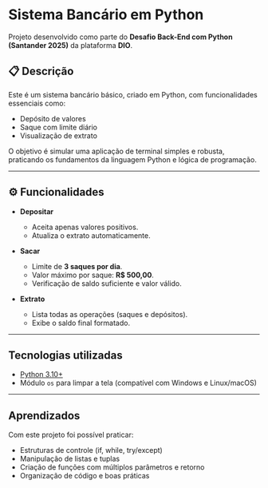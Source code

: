 #  Sistema Bancário em Python

Projeto desenvolvido como parte do **Desafio Back-End com Python (Santander 2025)** da plataforma **DIO**.

## 📋 Descrição

Este é um sistema bancário básico, criado em Python, com funcionalidades essenciais como:

- Depósito de valores
- Saque com limite diário
- Visualização de extrato

O objetivo é simular uma aplicação de terminal simples e robusta, praticando os fundamentos da linguagem Python e lógica de programação.

---

## ⚙️ Funcionalidades

- **Depositar**
  - Aceita apenas valores positivos.
  - Atualiza o extrato automaticamente.

- **Sacar**
  - Limite de **3 saques por dia**.
  - Valor máximo por saque: **R$ 500,00**.
  - Verificação de saldo suficiente e valor válido.

- **Extrato**
  - Lista todas as operações (saques e depósitos).
  - Exibe o saldo final formatado.

---

##  Tecnologias utilizadas

- [Python 3.10+](https://www.python.org/)
- Módulo `os` para limpar a tela (compatível com Windows e Linux/macOS)

---

## Aprendizados

Com este projeto foi possível praticar:

- Estruturas de controle (if, while, try/except)
- Manipulação de listas e tuplas
- Criação de funções com múltiplos parâmetros e retorno
- Organização de código e boas práticas



